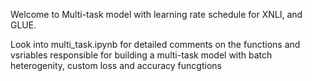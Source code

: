 Welcome to Multi-task model with learning rate schedule for XNLI, and GLUE.

Look into multi_task.ipynb for detailed comments on the functions and vsriables responsible for building a multi-task model with batch heterogenity, custom loss and accuracy funcgtions
